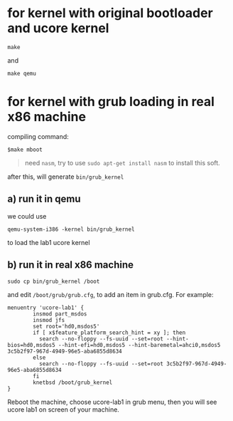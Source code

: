 # for kernel with original bootloader and ucore kernel
```
make 
```
and
```
make qemu
```

# for kernel with grub loading in real x86 machine

compiling command:
```
$make mboot
```
> need `nasm`, try to use `sudo apt-get install nasm` to install this soft.

after this, will generate `bin/grub_kernel`

## a) run it in qemu

we could use 
```
qemu-system-i386 -kernel bin/grub_kernel
```
to load the lab1 ucore kernel

## b) run it in real x86 machine
```
sudo cp bin/grub_kernel /boot
```
and edit `/boot/grub/grub.cfg`, to add an item in grub.cfg.
For example:
```
menuentry 'ucore-lab1' {
        insmod part_msdos
        insmod jfs
        set root='hd0,msdos5'
        if [ x$feature_platform_search_hint = xy ]; then
          search --no-floppy --fs-uuid --set=root --hint-bios=hd0,msdos5 --hint-efi=hd0,msdos5 --hint-baremetal=ahci0,msdos5  3c5b2f97-967d-4949-96e5-aba6855d8634
        else
          search --no-floppy --fs-uuid --set=root 3c5b2f97-967d-4949-96e5-aba6855d8634
        fi
        knetbsd /boot/grub_kernel
}
```
Reboot the machine, choose ucore-lab1 in grub menu, then you will see ucore lab1 on screen of your machine.
